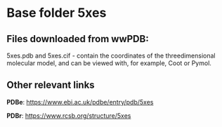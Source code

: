 # Base folder 5xes

## Files downloaded from wwPDB:

5xes.pdb and 5xes.cif - contain the coordinates of the threedimensional molecular model, and can be viewed with, for example, Coot or Pymol.



## Other relevant links 
**PDBe**:  https://www.ebi.ac.uk/pdbe/entry/pdb/5xes
 
**PDBr**: https://www.rcsb.org/structure/5xes 
